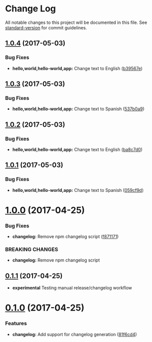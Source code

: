 # Change Log

All notable changes to this project will be documented in this file.
See [standard-version](https://github.com/conventional-changelog/standard-version) for commit guidelines.

<a name="1.0.4"></a>
## [1.0.4](https://github.com/brentertz/lerna-sandbox/compare/@brentertz/lerna-sandbox-world@1.0.3...@brentertz/lerna-sandbox-world@1.0.4) (2017-05-03)


### Bug Fixes

* **hello,world,hello-world,app:** Change text to English ([b39567e](https://github.com/brentertz/lerna-sandbox/commit/b39567e))




<a name="1.0.3"></a>
## [1.0.3](https://github.com/brentertz/lerna-sandbox/compare/@brentertz/lerna-sandbox-world@1.0.2...@brentertz/lerna-sandbox-world@1.0.3) (2017-05-03)


### Bug Fixes

* **hello,world,hello-world,app:** Change text to Spanish ([537b0a9](https://github.com/brentertz/lerna-sandbox/commit/537b0a9))




<a name="1.0.2"></a>
## [1.0.2](https://github.com/brentertz/lerna-sandbox/compare/@brentertz/lerna-sandbox-world@1.0.1...@brentertz/lerna-sandbox-world@1.0.2) (2017-05-03)


### Bug Fixes

* **hello,world,hello-world,app:** Change text to English ([ba8c7d0](https://github.com/brentertz/lerna-sandbox/commit/ba8c7d0))




<a name="1.0.1"></a>
## [1.0.1](https://github.com/brentertz/lerna-sandbox/compare/@brentertz/lerna-sandbox-world@1.0.0...@brentertz/lerna-sandbox-world@1.0.1) (2017-05-03)


### Bug Fixes

* **hello,world,hello-world,app:** Change text to Spanish ([059cf9d](https://github.com/brentertz/lerna-sandbox/commit/059cf9d))




<a name="1.0.0"></a>
# [1.0.0](https://github.com/brentertz/lerna-sandbox/compare/@brentertz/lerna-sandbox-world@0.1.1...@brentertz/lerna-sandbox-world@1.0.0) (2017-04-25)


### Bug Fixes

* **changelog:** Remove npm changelog script ([f871171](https://github.com/brentertz/lerna-sandbox/commit/f871171))


### BREAKING CHANGES

* **changelog:** Remove npm changelog script




<a name="0.1.1"></a>
## [0.1.1](https://github.com/brentertz/lerna-sandbox/compare/@brentertz/lerna-sandbox-world@0.0.5...@brentertz/lerna-sandbox-world@0.1.1) (2017-04-25)

* **experimental** Testing manual release/changelog workflow


<a name="0.1.0"></a>
# [0.1.0](https://github.com/brentertz/lerna-sandbox/compare/@brentertz/lerna-sandbox-world@0.0.6...@brentertz/lerna-sandbox-world@0.1.0) (2017-04-25)


### Features

* **changelog:** Add support for changelog generation ([81f6cd4](https://github.com/brentertz/lerna-sandbox/commit/81f6cd4))
